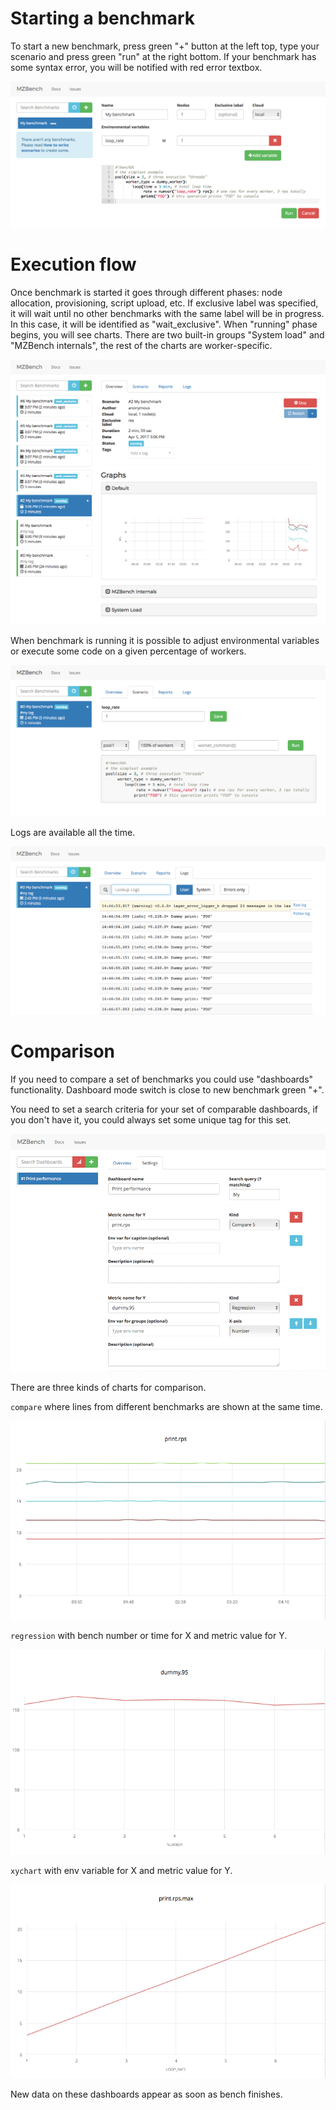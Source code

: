 # Starting a benchmark

To start a new benchmark, press green "+" button at the left top, type your
scenario and press green "run" at the right bottom. If your benchmark has some
syntax error, you will be notified with red error textbox.

![Graphs](doc/images/start.png)

# Execution flow

Once benchmark is started it goes through different phases: node allocation,
provisioning, script upload, etc. If exclusive label was specified, it will
wait until no other benchmarks with the same label will be in progress. In this
case, it will be identified as "wait_exclusive". When "running" phase begins,
you will see charts. There are two built-in groups "System load" and
"MZBench internals", the rest of the charts are worker-specific.

![Running](doc/images/running.png)

When benchmark is running it is possible to adjust environmental variables or
execute some code on a given percentage of workers.

![Var update](doc/images/var_update.png)

Logs are available all the time.

![Logs](doc/images/logs.png)

# Comparison

If you need to compare a set of benchmarks you could use "dashboards"
functionality. Dashboard mode switch is close to new benchmark green "+".

You need to set a search criteria for your set of comparable dashboards,
if you don't have it, you could always set some unique tag for this set.

![Logs](doc/images/dashboards.png)

There are three kinds of charts for comparison.

`compare` where lines from different benchmarks are shown at the same time.

![Logs](doc/images/compare.png)

`regression` with bench number or time for X and metric value for Y.

![Logs](doc/images/regression.png)

`xychart` with env variable for X and metric value for Y.

![Logs](doc/images/xychart.png)

New data on these dashboards appear as soon as bench finishes.
